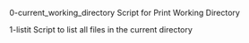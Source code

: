 0-current_working_directory	 Script for Print Working Directory 

1-listit                         Script to list all files in the current directory

